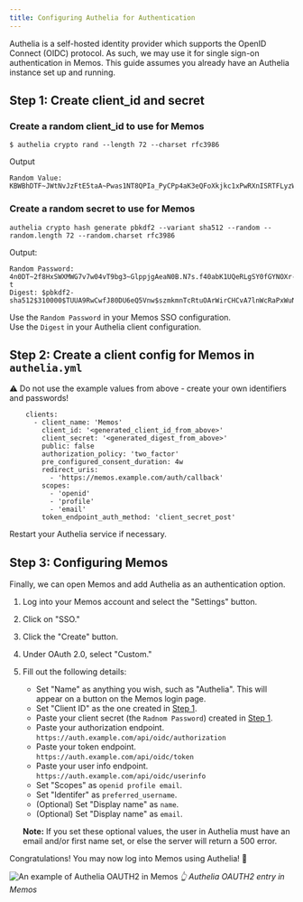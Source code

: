 ```yaml
---
title: Configuring Authelia for Authentication
---
```


Authelia is a self-hosted identity provider which supports the OpenID Connect (OIDC) protocol. As such, we may use it for single sign-on authentication in Memos. This guide assumes you already have an Authelia instance set up and running.

## Step 1: Create client_id and secret
### Create a random client_id to use for Memos
```shell
$ authelia crypto rand --length 72 --charset rfc3986
```
Output
```
Random Value: KBWBhDTF~JWtNvJzFtE5taA~Pwas1NT8QPIa_PyCPp4aK3eQFoXkjkc1xPwRXnISRTFLyzWu
```
### Create a random secret to use for Memos
```shell
authelia crypto hash generate pbkdf2 --variant sha512 --random --random.length 72 --random.charset rfc3986
```
Output:
```
Random Password: 4n0DT~2f8HxSWXMWG7v7w04vT9bg3~GlppjgAeaN0B.N7s.f40abK1UQeRLgSY0fGYNOXr-t
Digest: $pbkdf2-sha512$310000$TUUA9RwCwfJ80DU6eQ5Vnw$szmkmnTcRtuOArWirCHCvA7lnWcRaPxWuNu7qEyjond2k3fQINfkjxbJ0vG6nUaUoqW5FoykkuBgNiDnGSY15Q
```
Use the `Random Password` in your Memos SSO configuration.  
Use the `Digest` in your Authelia client configuration.
## Step 2: Create a client config for Memos in `authelia.yml`
⚠️ Do not use the example values from above - create your own identifiers and passwords!
```
    clients:
      - client_name: 'Memos'
        client_id: '<generated_client_id_from_above>'
        client_secret: '<generated_digest_from_above>'
        public: false
        authorization_policy: 'two_factor'
        pre_configured_consent_duration: 4w
        redirect_uris:
          - 'https://memos.example.com/auth/callback'
        scopes:
          - 'openid'
          - 'profile'
          - 'email'
        token_endpoint_auth_method: 'client_secret_post'
```
Restart your Authelia service if necessary.

## Step 3: Configuring Memos

Finally, we can open Memos and add Authelia as an authentication option.

1. Log into your Memos account and select the "Settings" button.
2. Click on "SSO."
3. Click the "Create" button.
4. Under OAuth 2.0, select "Custom."
5. Fill out the following details:

   - Set "Name" as anything you wish, such as "Authelia". This will appear on a button on the Memos login page.
   - Set "Client ID" as the one created in [Step 1](#create-a-random-client_id-to-use-for-memos).
   - Paste your client secret (the `Radnom Password`) created in [Step 1](#create-a-random-secret-to-use-for-memos).
   - Paste your authorization endpoint.  
     `https://auth.example.com/api/oidc/authorization`
   - Paste your token endpoint.  
     `https://auth.example.com/api/oidc/token`
   - Paste your user info endpoint.  
     `https://auth.example.com/api/oidc/userinfo`
   - Set "Scopes" as `openid profile email`.
   - Set "Identifer" as `preferred_username`.
   - (Optional) Set "Display name" as `name`.
   - (Optional) Set "Display name" as `email`.

   **Note:** If you set these optional values, the user in Authelia must have an email and/or first name set, or else the server will return a 500 error.

Congratulations! You may now log into Memos using Authelia! 🥳

![An example of Authelia OAUTH2 in Memos](/content/docs/advanced-settings/authelia/memos-authelia-config.png)
_👆 Authelia OAUTH2 entry in Memos_

